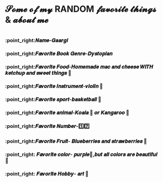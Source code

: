 
  
  
<H1> 𝓢𝓸𝓶𝓮 𝓸𝓯 𝓶𝔂 RANDOM 𝓯𝓪𝓿𝓸𝓻𝓲𝓽𝓮 𝓽𝓱𝓲𝓷𝓰𝓼 & 𝓪𝓫𝓸𝓾𝓽 𝓶𝓮 <h1/>

<h3> :point_right:𝑵𝒂𝒎𝒆-𝑮𝒂𝒂𝒓𝒈𝒊

<h3> :point_right:𝑭𝒂𝒗𝒐𝒓𝒊𝒕𝒆 𝑩𝒐𝒐𝒌 𝑮𝒆𝒏𝒓𝒆-𝑫𝒚𝒔𝒕𝒐𝒑𝒊𝒂𝒏

<h3>:point_right:𝑭𝒂𝒗𝒐𝒓𝒊𝒕𝒆 𝑭𝒐𝒐𝒅-𝑯𝒐𝒎𝒆𝒎𝒂𝒅𝒆 𝒎𝒂𝒄 𝒂𝒏𝒅 𝒄𝒉𝒆𝒆𝒔𝒆 𝑾𝑰𝑻𝑯 𝒌𝒆𝒕𝒄𝒉𝒖𝒑 𝒂𝒏𝒅 𝒔𝒘𝒆𝒆𝒕 𝒕𝒉𝒊𝒏𝒈𝒔 🍫

<h3>:point_right:𝑭𝒂𝒗𝒐𝒓𝒊𝒕𝒆 𝑰𝒏𝒔𝒕𝒓𝒖𝒎𝒆𝒏𝒕-𝒗𝒊𝒐𝒍𝒊𝒏 🎻

<h3>:point_right:𝑭𝒂𝒗𝒐𝒓𝒊𝒕𝒆 𝒔𝒑𝒐𝒓𝒕-𝒃𝒂𝒔𝒌𝒆𝒕𝒃𝒂𝒍𝒍 🏀

<h3>:point_right:𝑭𝒂𝒗𝒐𝒓𝒊𝒕𝒆 𝒂𝒏𝒊𝒎𝒂𝒍-𝑲𝒐𝒂𝒍𝒂 🐨 𝒐𝒓 𝑲𝒂𝒏𝒈𝒂𝒓𝒐𝒐 🦘

<h3>:point_right:𝑭𝒂𝒗𝒐𝒓𝒊𝒕𝒆 𝑵𝒖𝒎𝒃𝒆𝒓-1️⃣7️⃣

<h3>:point_right:𝑭𝒂𝒗𝒐𝒓𝒊𝒕𝒆 𝑭𝒓𝒖𝒊𝒕- 𝑩𝒍𝒖𝒆𝒃𝒆𝒓𝒓𝒊𝒆𝒔 𝒂𝒏𝒅 𝒔𝒕𝒓𝒂𝒘𝒃𝒆𝒓𝒓𝒊𝒆𝒔 🍓

<h3>:point_right: 𝑭𝒂𝒗𝒐𝒓𝒊𝒕𝒆 𝒄𝒐𝒍𝒐𝒓- 𝒑𝒖𝒓𝒑𝒍𝒆💜,𝒃𝒖𝒕 𝒂𝒍𝒍 𝒄𝒐𝒍𝒐𝒓𝒔 𝒂𝒓𝒆 𝒃𝒆𝒂𝒖𝒕𝒊𝒇𝒖𝒍 🌈

<h3>:point_right: 𝑭𝒂𝒗𝒐𝒓𝒊𝒕𝒆 𝑯𝒐𝒃𝒃𝒚- 𝒂𝒓𝒕 🎨


